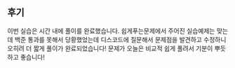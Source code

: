 
## 후기

이번 실습은 시간 내에 풀이를 완료했습니다.
쉽게푸는문제에서 주어진 실습예제는 맞는데 백준 통과를 못해서 당황했었는데
디스코드에 질문해서 문제점을 발견하고 수정하니 오히려 더 짧게 풀이가 완료되었습니다!
문제가 오늘은 비교적 쉽게 풀려서 기분이 뿌듯하고 좋습니다!